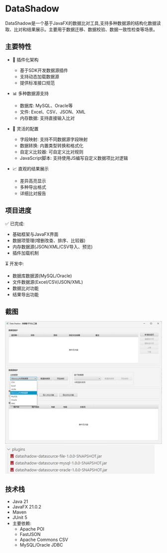 # DataShadow

DataShadow是一个基于JavaFX的数据比对工具,支持多种数据源的结构化数据读取、比对和结果展示。主要用于数据迁移、数据校验、数据一致性检查等场景。

## 主要特性

- 🔌 插件化架构
  - 基于SDK开发数据源插件
  - 支持动态加载数据源
  - 提供标准接口规范

- 📊 多种数据源支持 
  - 数据库: MySQL、Oracle等
  - 文件: Excel、CSV、JSON、XML
  - 内存数据: 支持直接输入比对

- 🔧 灵活的配置
  - 字段映射: 支持不同数据源字段映射
  - 数据转换: 内置类型转换和格式化
  - 自定义比较器: 可自定义比对规则
  - JavaScript脚本: 支持使用JS编写自定义数据项比对逻辑

- 📈 直观的结果展示
  - 差异高亮显示
  - 多种导出格式
  - 详细比对报告

## 项目进度

✅ 已完成:
- 基础框架与JavaFX界面
- 数据项管理(增删改查、排序、比较器)
- 内存数据源(JSON/XML/CSV导入、预览)
- 插件加载机制

⏳ 开发中:
- 数据库数据源(MySQL/Oracle)
- 文件数据源(Excel/CSV/JSON/XML)
- 数据比对功能
- 结果导出功能

## 截图

![主界面](screenshots/homepage.png)
![插件管理](screenshots/plugins_demo.png)
## 技术栈

- Java 21
- JavaFX 21.0.2 
- Maven
- JUnit 5
- 主要依赖:
  - Apache POI
  - FastJSON 
  - Apache Commons CSV
  - MySQL/Oracle JDBC
